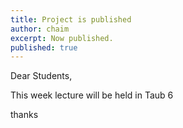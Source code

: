 ```yaml
---
title: Project is published
author: chaim
excerpt: Now published.
published: true
---
```


Dear Students,

This week lecture will be held in Taub 6


thanks